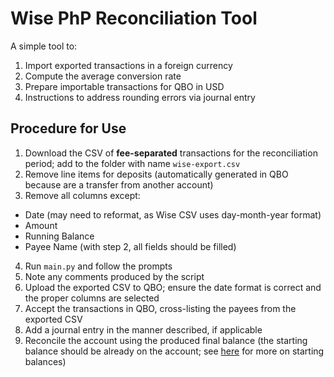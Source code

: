 # Wise PhP Reconciliation Tool
A simple tool to:
1. Import exported transactions in a foreign currency
2. Compute the average conversion rate
3. Prepare importable transactions for QBO in USD
4. Instructions to address rounding errors via journal entry

## Procedure for Use
1. Download the CSV of **fee-separated** transactions for the reconciliation period; add to the folder with name `wise-export.csv`
2. Remove line items for deposits (automatically generated in QBO because are a transfer from another account)
3. Remove all columns except:
- Date (may need to reformat, as Wise CSV uses day-month-year format)
- Amount
- Running Balance
- Payee Name (with step 2, all fields should be filled)
4. Run `main.py` and follow the prompts
5. Note any comments produced by the script
6. Upload the exported CSV to QBO; ensure the date format is correct and the proper columns are selected
7. Accept the transactions in QBO, cross-listing the payees from the exported CSV
8. Add a journal entry in the manner described, if applicable
9. Reconcile the account using the produced final balance (the starting balance should be already on the account; see [here](https://quickbooks.intuit.com/learn-support/en-us/help-article/bank-deposits/enter-opening-balance-account-quickbooks-online/L7NcxTbuu_US_en_US) for more on starting balances)